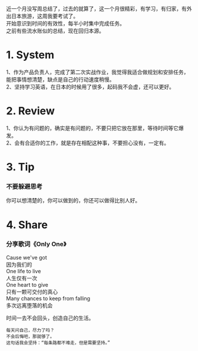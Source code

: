 近一个月没写周总结了，过去的就算了，这一个月很精彩，有学习，有归家，有外出日本旅游，这周我要考试了。</br>
开始意识到时间的有效性，每半小时集中完成任务。</br>
之前有些流水账似的总结，现在回归本源。</br>
# 1. System 
1、作为产品负责人，完成了第二次实战作业，我觉得我适合做规划和安排任务，能把事情想清楚，缺点是自己的行动速度稍慢。</br>
2、坚持学习英语，在日本的时候用了很多，起码我不会虚，还可以更好。</br>

# 2. Review 
1、你认为有问题的，确实是有问题的，不要只把它放在那里，等待时间等它爆发。</br>
2、会有合适你的工作，就是存在相配这种事，不要担心没有，一定有。</br>

# 3. Tip 
### 不要躲避思考
你可以想清楚的，你可以做到的，你还可以做得比别人好。

# 4. Share 
### 分享歌词《Only One》
Cause we've got </br>
因为我们的</br>
One life to live </br>
人生仅有一次</br>
One heart to give </br>
只有一颗可交付的真心</br>
Many chances to keep from falling </br>
多次远离堕落的机会</br>

时间一去不会回头，创造自己的生活。</br>

```
每天问自己，尽力了吗？
不会后悔吧，那就够了。
这句话我会坚持：“每条路都不难走，但是需要坚持。”
```
